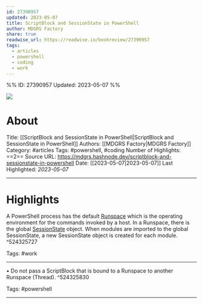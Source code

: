 ```yaml
---
id: 27390957
updated: 2023-05-07
title: ScriptBlock and SessionState in PowerShell
author: MDGRS Factory
share: true
readwise_url: https://readwise.io/bookreview/27390957
tags:
  - articles
  - powershell
  - coding
  - work
---
```


%%
ID: 27390957
Updated: 2023-05-07
%%

![]( https://hashnode.com/utility/r?url=https%3A%2F%2Fcdn.hashnode.com%2Fres%2Fhashnode%2Fimage%2Fupload%2Fv1683377210116%2Fd4ec231b-4b96-476b-95a5-4e602874929c.png%3Fw%3D1200%26h%3D630%26fit%3Dcrop%26crop%3Dentropy%26auto%3Dcompress%2Cformat%26format%3Dwebp%26fm%3Dpng)

# About
Title: [[ScriptBlock and SessionState in PowerShell|ScriptBlock and SessionState in PowerShell]]
Authors: [[MDGRS Factory|MDGRS Factory]]
Category: #articles
Tags: #powershell, #coding
Number of Highlights: ==2==
Source URL: https://mdgrs.hashnode.dev/scriptblock-and-sessionstate-in-powershell
Date: [[2023-05-07|2023-05-07]]
Last Highlighted: *2023-05-07*

---

# Highlights

A PowerShell process has the default [Runspace](https://learn.microsoft.com/en-us/powershell/scripting/developer/hosting/creating-runspaces) which is the operating environment for the commands invoked by a host. In a Runspace, there is the global [SessionState](https://learn.microsoft.com/en-us/powershell/scripting/developer/cmdlet/windows-powershell-session-state) object. When modules are imported to the global SessionState, a new SessionState object is created for each module. ^524325727

Tags: #work

---
•   Do not pass a ScriptBlock that is bound to a Runspace to another Runspace (Thread). ^524325830

Tags: #powershell

---